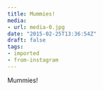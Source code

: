 ```yaml
---
title: Mummies!
media:
- url: media-0.jpg
date: "2015-02-25T13:36:54Z"
draft: false
tags:
- imported
- from-instagram
---
```

Mummies!
